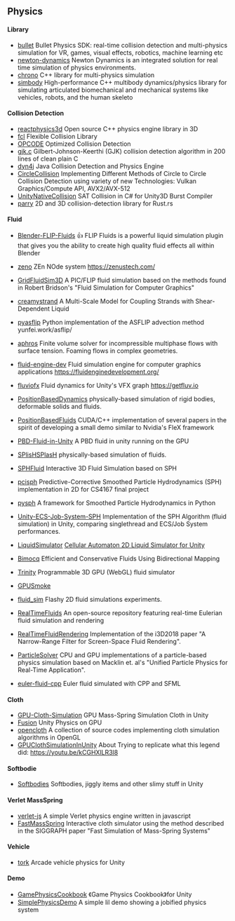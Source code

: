 ## Physics
#### Library
* [bullet](https://github.com/bulletphysics/bullet3) Bullet Physics SDK: real-time collision detection and multi-physics simulation for VR, games, visual effects, robotics, machine learning etc
* [newton-dynamics](https://github.com/MADEAPPS/newton-dynamics/) Newton Dynamics is an integrated solution for real time simulation of physics environments.
* [chrono](https://github.com/projectchrono/chrono) C++ library for multi-physics simulation
* [simbody](https://github.com/simbody/simbody) High-performance C++ multibody dynamics/physics library for simulating articulated biomechanical and mechanical systems like vehicles, robots, and the human skeleto

#### Collision Detection
* [reactphysics3d](https://github.com/DanielChappuis/reactphysics3d) Open source C++ physics engine library in 3D
* [fcl](https://github.com/flexible-collision-library/fcl) Flexible Collision Library 
* [OPCODE](https://github.com/nitrocaster/OPCODE) Optimized Collision Detection
* [gjk.c](https://github.com/kroitor/gjk.c) Gilbert-Johnson-Keerthi (GJK) collision detection algorithm in 200 lines of clean plain C
* [dyn4j](https://github.com/wnbittle/dyn4j) Java Collision Detection and Physics Engine
* [CircleCollision](https://github.com/Erfan-Ahmadi/CircleCollision) Implementing Different Methods of Circle to Circle Collision Detection using variety of new Technologies: Vulkan Graphics/Compute API, AVX2/AVX-512
* [UnityNativeCollision](https://github.com/jeffvella/UnityNativeCollision) SAT Collision in C# for Unity3D Burst Compiler
* [parry](https://github.com/dimforge/parry) 2D and 3D collision-detection library for Rust.rs

#### Fluid
* [Blender-FLIP-Fluids](https://github.com/rlguy/Blender-FLIP-Fluids) :thumbsup:  FLIP Fluids is a powerful liquid simulation plugin that gives you the ability to create high quality fluid effects all within Blender
* [zeno](https://github.com/zenustech/zeno) ZEn NOde system https://zenustech.com/
* [GridFluidSim3D](https://github.com/rlguy/GridFluidSim3D) A PIC/FLIP fluid simulation based on the methods found in Robert Bridson's "Fluid Simulation for Computer Graphics"
* [creamystrand](https://github.com/nepluno/creamystrand) A Multi-Scale Model for Coupling Strands with Shear-Dependent Liquid
* [pyasflip](https://github.com/nepluno/pyasflip) Python implementation of the ASFLIP advection method yunfei.work/asflip/
* [aphros](https://github.com/cselab/aphros) Finite volume solver for incompressible multiphase flows with surface tension. Foaming flows in complex geometries.
* [fluid-engine-dev](https://github.com/doyubkim/fluid-engine-dev)  Fluid simulation engine for computer graphics applications https://fluidenginedevelopment.org/
* [fluviofx](https://github.com/fluviofx/fluviofx) Fluid dynamics for Unity's VFX graph https://getfluv.io
* [PositionBasedDynamics](https://github.com/InteractiveComputerGraphics/PositionBasedDynamics) physically-based simulation of rigid bodies, deformable solids and fluids.
* [PositionBasedFluids](https://github.com/JAGJ10/PositionBasedFluids) CUDA/C++ implementation of several papers in the spirit of developing a small demo similar to Nvidia's FleX framework
* [PBD-Fluid-in-Unity](https://github.com/Scrawk/PBD-Fluid-in-Unity) A PBD fluid in unity running on the GPU
* [SPlisHSPlasH](https://github.com/InteractiveComputerGraphics/SPlisHSPlasH) physically-based simulation of fluids.
* [SPHFluid](https://github.com/MangoSister/SPHFluid) Interactive 3D Fluid Simulation based on SPH
* [pcisph](https://github.com/cerrno/pcisph) Predictive-Corrective Smoothed Particle Hydrodynamics (SPH) implementation in 2D for CS4167 final project
* [pysph](https://github.com/pypr/pysph) A framework for Smoothed Particle Hydrodynamics in Python
* [Unity-ECS-Job-System-SPH](https://github.com/leonardo-montes/Unity-ECS-Job-System-SPH) Implementation of the SPH Algorithm (fluid simulation) in Unity, comparing singlethread and ECS/Job System performances.

* [LiquidSimulator](https://github.com/jongallant/LiquidSimulator)  [Cellular Automaton 2D Liquid Simulator for Unity](http://www.jgallant.com/2d-liquid-simulator-with-cellular-automaton-in-unity/)
* [Bimocq](https://github.com/ziyinq/Bimocq) Efficient and Conservative Fluids Using Bidirectional Mapping
* [Trinity](https://github.com/portsmouth/Trinity) Programmable 3D GPU (WebGL) fluid simulator
* [GPUSmoke](https://github.com/michal1000w/GPUSmoke)
* [fluid_sim](https://github.com/Erkaman/fluid_sim) Flashy 2D fluid simulations experiments.
* [RealTimeFluids](https://github.com/IshanRanade/RealTimeFluids) An open-source repository featuring real-time Eulerian fluid simulation and rendering 
* [RealTimeFluidRendering](https://github.com/ttnghia/RealTimeFluidRendering) Implementation of the i3D2018 paper "A Narrow-Range Filter for Screen-Space Fluid Rendering". 
* [ParticleSolver](https://github.com/ebirenbaum/ParticleSolver) CPU and GPU implementations of a particle-based physics simulation based on Macklin et. al's "Unified Particle Physics for Real-Time Application".
* [euler-fluid-cpp](https://github.com/Driema/euler-fluid-cpp) Euler fluid simulated with CPP and SFML

#### Cloth
* [GPU-Cloth-Simulation](https://github.com/JUSTIVE/GPU-Cloth-Simulation)  GPU Mass-Spring Simulation Cloth in Unity
* [Fusion](https://github.com/Ninjajie/Fusion) Unity Physics on GPU
* [opencloth](https://github.com/mmmovania/opencloth) A collection of source codes implementing cloth simulation algorithms in OpenGL 
* [GPUClothSimulationInUnity](https://github.com/voxell-tech/GPUClothSimulationInUnity) About
Trying to replicate what this legend did: https://youtu.be/kCGHXlLR3l8

#### Softbodie
* [Softbodies](https://github.com/Ideefixze/Softbodies) Softbodies, jiggly items and other slimy stuff in Unity

#### Verlet MassSpring
* [verlet-js](https://github.com/subprotocol/verlet-js) A simple Verlet physics engine written in javascript
* [FastMassSpring](https://github.com/sam007961/FastMassSpring) Interactive cloth simulator using the method described in the SIGGRAPH paper "Fast Simulation of Mass-Spring Systems"

#### Vehicle
* [tork](https://github.com/adrenak/tork) Arcade vehicle physics for Unity

#### Demo
* [GamePhysicsCookbook](https://github.com/gszauer/GamePhysicsCookbook) 《Game Physics Cookbook》for Unity
* [SimplePhysicsDemo](https://github.com/LotteMakesStuff/SimplePhysicsDemo) A simple lil demo showing a jobified physics system

